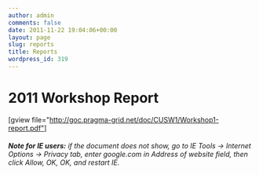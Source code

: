 ```yaml
---
author: admin
comments: false
date: 2011-11-22 19:04:06+00:00
layout: page
slug: reports
title: Reports
wordpress_id: 319
---
```


# 2011 Workshop Report


[gview file="http://goc.pragma-grid.net/doc/CUSW1/Workshop1-report.pdf"]


###### **Note for IE users:** if the document does not show, go to IE Tools -> Internet Options -> Privacy tab, enter google.com in Address of website field, then click Allow, OK, OK, and restart IE.
